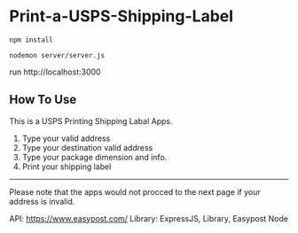 # Print-a-USPS-Shipping-Label

```
npm install
```
```
nodemon server/server.js
```
run http://localhost:3000

How To Use
--------------------------------------------
This is a USPS Printing Shipping Labal Apps.<br />
1. Type your valid address <br />
2. Type your destination valid address <br />
3. Type your package dimension and info. <br />
4. Print your shipping label<br />
--------------------------------------------
Please note that the apps would not procced to the next page if your address is invalid.

API: https://www.easypost.com/
Library: ExpressJS, Library, Easypost Node

